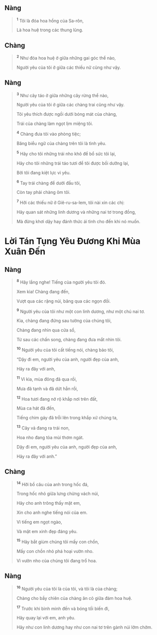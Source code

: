 ## Nàng

> <sup><b>1</b></sup> Tôi là đóa hoa hồng của Sa-rôn,
> 
> Là hoa huệ trong các thung lũng.

## Chàng

> <sup><b>2</b></sup> Như đóa hoa huệ ở giữa những gai góc thể nào,
> 
> Người yêu của tôi ở giữa các thiếu nữ cũng như vậy.

## Nàng

> <sup><b>3</b></sup> Như cây táo ở giữa những cây rừng thể nào,
> 
> Người yêu của tôi ở giữa các chàng trai cũng như vậy.
> 
> Tôi yêu thích được ngồi dưới bóng mát của chàng,
> 
> Trái của chàng làm ngọt lịm miệng tôi.
> 
> <sup><b>4</b></sup> Chàng đưa tôi vào phòng tiệc;
> 
> Băng biểu ngữ của chàng trên tôi là tình yêu.
> 
> <sup><b>5</b></sup> Hãy cho tôi những trái nho khô để bổ sức tôi lại,
> 
> Hãy cho tôi những trái táo tươi để tôi được bồi dưỡng lại,
> 
> Bởi tôi đang kiệt lực vì yêu.
> 
> <sup><b>6</b></sup> Tay trái chàng để dưới đầu tôi,
> 
> Còn tay phải chàng ôm tôi.
>
> <sup><b>7</b></sup> Hỡi các thiếu nữ ở Giê-ru-sa-lem, tôi nài xin các chị:
> 
> Hãy quan sát những linh dương và những nai tơ trong đồng,
> 
> Mà đừng khơi dậy hay đánh thức ái tình cho đến khi nó muốn.

# Lời Tán Tụng Yêu Ðương Khi Mùa Xuân Ðến

## Nàng

> <sup><b>8</b></sup> Hãy lắng nghe! Tiếng của người yêu tôi đó.
> 
> Xem kìa! Chàng đang đến,
> 
> Vượt qua các rặng núi, băng qua các ngọn đồi.
> 
> <sup><b>9</b></sup> Người yêu của tôi như một con linh dương, như một chú nai tơ.
> 
> Kìa, chàng đang đứng sau tường của chúng tôi,
> 
> Chàng đang nhìn qua cửa sổ,
> 
> Từ sau các chấn song, chàng đang đưa mắt nhìn tôi.
> 
> <sup><b>10</b></sup> Người yêu của tôi cất tiếng nói, chàng bảo tôi,
> 
> “Dậy đi em, người yêu của anh, người đẹp của anh,
> 
> Hãy ra đây với anh,
> 
> <sup><b>11</b></sup> Vì kìa, mùa đông đã qua rồi,
> 
> Mưa đã tạnh và đã dứt hẳn rồi,
> 
> <sup><b>12</b></sup> Hoa tươi đang nở rộ khắp nơi trên đất,
> 
> Mùa ca hát đã đến,
> 
> Tiếng chim gáy đã trỗi lên trong khắp xứ chúng ta,
> 
> <sup><b>13</b></sup> Cây vả đang ra trái non,
> 
> Hoa nho đang tỏa mùi thơm ngát.
> 
> Dậy đi em, người yêu của anh, người đẹp của anh,
> 
> Hãy ra đây với anh.”

## Chàng

> <sup><b>14</b></sup> Hỡi bồ câu của anh trong hốc đá,
> 
> Trong hốc nhỏ giữa lưng chừng vách núi,
> 
> Hãy cho anh trông thấy mặt em,
> 
> Xin cho anh nghe tiếng nói của em.
> 
> Vì tiếng em ngọt ngào,
> 
> Và mặt em xinh đẹp đáng yêu.
>
> <sup><b>15</b></sup> Hãy bắt giùm chúng tôi mấy con chồn,
> 
> Mấy con chồn nhỏ phá hoại vườn nho.
> 
> Vì vườn nho của chúng tôi đang trổ hoa.

## Nàng

> <sup><b>16</b></sup> Người yêu của tôi là của tôi, và tôi là của chàng;
> 
> Chàng cho bầy chiên của chàng ăn cỏ giữa đám hoa huệ.
> 
> <sup><b>17</b></sup> Trước khi bình minh đến và bóng tối biến đi,
> 
> Hãy quay lại với em, anh yêu.
> 
> Hãy như con linh dương hay như con nai tơ trên gành núi lởm chởm.